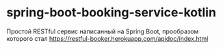 # spring-boot-booking-service-kotlin

Простой RESTful сервис написанный на Spring Boot, прообразом которого стал https://restful-booker.herokuapp.com/apidoc/index.html
